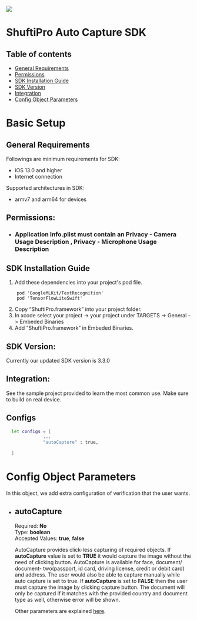 [![](https://raw.githubusercontent.com/shuftipro/RESTful-API-v1.2/master/assets/banner.jpg)](https://www.shuftipro.com/)

# ShuftiPro Auto Capture SDK

## Table of contents
* [General Requirements](#general-requirements)
* [Permissions](#permissions)
* [SDK Installation Guide](#sdk-installation-guide)
* [SDK Version](#sdk-version)
* [Integration](#integration)
* [Config Object Parameters ](#config-object-parameters)


# Basic Setup
## General Requirements
Followings are minimum requirements for SDK:
- iOS 13.0 and higher
- Internet connection

Supported architectures in SDK:
- armv7 and arm64 for devices

## Permissions:
* ### Application Info.plist must contain an **Privacy - Camera Usage Description** , **Privacy - Microphone Usage Description** 


## SDK Installation Guide
1. Add these dependencies into your project's pod file.
```
    pod 'GoogleMLKit/TextRecognition'
    pod 'TensorFlowLiteSwift'
```
2. Copy “ShuftiPro.framework” into your project folder.
3.  In xcode select your project -> your project under TARGETS -> General -> Embeded Binaries
4.  Add “ShuftiPro.framework” in Embeded Binaries.



## SDK Version:
Currently our updated SDK version is 3.3.0


## Integration: 
See the sample project provided to learn the most common use. Make sure to build on real device.

## Configs
```sh
  let configs = [
              ... 
              "autoCapture" : true,
                
  ]
```

# Config Object Parameters
In this object, we add extra configuration of verification that the user wants.

* ## autoCapture

    Required: **No**  
    Type: **boolean** <br>
  Accepted Values: **true**, **false**  

    AutoCapture provides click-less capturing of required objects. If **autoCapture** value is set to **TRUE** it would capture the image without the need of clicking button. AutoCapture is available for face, document/ document- two(passport, id card, driving license, credit or debit card) and address. The user would also be able to capture manually while auto capture is set to true. If **autoCapture** is set to **FALSE** then the user must capture the image by clicking capture button. The document will only be captured if it matches with the provided country and document type as well, otherwise error will be shown.
  <br>

  Other parameters are explained [here](https://github.com/shuftipro/iOS-SDK#auth-keys).


